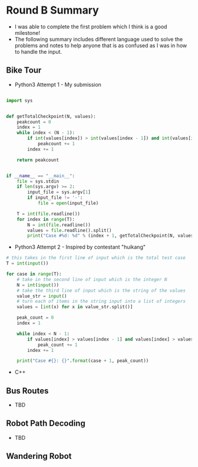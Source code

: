 # Round B Summary

- I was able to complete the first problem which I think is a good milestone!
- The following summary includes different language used to solve the problems and notes to help anyone that is as confused as I was in how to handle the input.

## Bike Tour
* Python3 Attempt 1 - My submission

```python

import sys


def getTotalCheckpoint(N, values):
    peakcount = 0
    index = 1
    while index < (N - 1):
        if int(values[index]) > int(values[index - 1]) and int(values[index]) > int(values[index + 1]):
            peakcount += 1
        index += 1

    return peakcount


if __name__ == "__main__":
    file = sys.stdin
    if len(sys.argv) >= 2:
        input_file = sys.argv[1]
        if input_file != '-':
            file = open(input_file)

    T = int(file.readline())
    for index in range(T):
        N = int(file.readline())
        values = file.readline().split()
        print("Case #%d: %d" % (index + 1, getTotalCheckpoint(N, values)))

```

* Python3 Attempt 2 - Inspired by contestant "huikang"

```python
# this takes in the first line of input which is the total test case
T = int(input())

for case in range(T):
    # take in the second line of input which is the integer N
    N = int(input())
    # take the third line of input which is the string of the values
    value_str = input()
    # turn each of items in the string input into a list of integers
    values = [int(x) for x in value_str.split()]

    peak_count = 0
    index = 1

    while index < N - 1:
        if values[index] > values[index - 1] and values[index] > values[index + 1]:
            peak_count += 1
        index += 1

    print("Case #{}: {}".format(case + 1, peak_count))
```

* C++

## Bus Routes
- TBD


## Robot Path Decoding
- TBD


## Wandering Robot